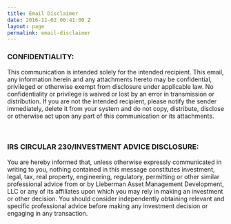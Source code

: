 ```yaml
---
title: Email Disclaimer
date: 2016-11-02 00:41:00 Z
layout: page
permalink: email-disclaimer
---
```


### CONFIDENTIALITY:

This communication is intended solely for the intended recipient.  This email, any information herein and any attachments hereto may be confidential, privileged or otherwise exempt from disclosure under applicable law.  No confidentiality or privilege is waived or lost by an error in transmission or distribution.  If you are not the intended recipient, please notify the sender immediately, delete it from your system and do not copy, distribute, disclose or otherwise act upon any part of this communication or its attachments.

<br/>

### IRS CIRCULAR 230/INVESTMENT ADVICE DISCLOSURE:

You are hereby informed that, unless otherwise expressly communicated in writing to you, nothing contained in this message constitutes investment, legal, tax, real property, engineering, regulatory, permitting or other similar professional advice from or by Lieberman Asset Management Development, LLC or any of its affiliates upon which you may rely in making an investment or other decision. You should consider independently obtaining relevant and specific professional advice before making any investment decision or engaging in any transaction.